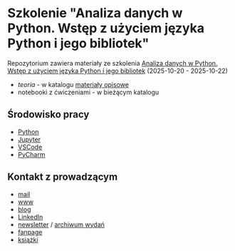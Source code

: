 # Szkolenie "Analiza danych w Python. Wstęp z użyciem języka Python i jego bibliotek"

Repozytorium zawiera materiały ze szkolenia [Analiza danych w Python. Wstęp z użyciem języka Python i jego bibliotek](https://www.comarch.pl/szkolenia/analiza-danych-biznesowych/python/analiza-danych-w-pythonwstep-z-uzyciem-jezyka-python-i-jego-bilbiotek/) (2025-10-20 - 2025-10-22)

- *teoria* - w katalogu [materiały opisowe](materialy_opisowe)
- notebooki z ćwiczeniami - w bieżącym katalogu

## Środowisko pracy

- [Python](https://www.python.org/)
- [Jupyter](https://jupyter.org/)
- [VSCode](https://code.visualstudio.com/download)
- [PyCharm](https://www.jetbrains.com/pycharm/download/)

## Kontakt z prowadzącym

- [mail](mailto:lukasz@prokulski.science?subject=Szkolenie%20Python%październik%20%2025)
- [www](https://prokulski.science)
- [blog](https://blog.prokulski.science)
- [LinkedIn](https://www.linkedin.com/in/lukaszprokulski/)
- [newsletter](https://www.subscribepage.com/daneanalizy) / [archiwum wydań](https://blog.prokulski.science/category/newsletter/)
- [fanpage](https://www.facebook.com/DaneAnalizy/)
- [książki](https://dane-i-analizy.salescrm.pl/categories/ebooki)
